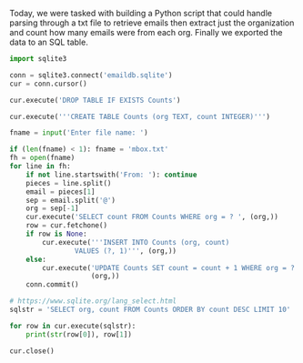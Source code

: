 Today, we were tasked with building a Python script that could handle parsing through a txt file to retrieve emails then extract just the organization and count how many emails were from each org. Finally we exported the data to an SQL table.

```Python
import sqlite3

conn = sqlite3.connect('emaildb.sqlite')
cur = conn.cursor()

cur.execute('DROP TABLE IF EXISTS Counts')

cur.execute('''CREATE TABLE Counts (org TEXT, count INTEGER)''')

fname = input('Enter file name: ')

if (len(fname) < 1): fname = 'mbox.txt'
fh = open(fname)
for line in fh:
    if not line.startswith('From: '): continue
    pieces = line.split()
    email = pieces[1]
    sep = email.split('@')
    org = sep[-1]
    cur.execute('SELECT count FROM Counts WHERE org = ? ', (org,))
    row = cur.fetchone()
    if row is None:
        cur.execute('''INSERT INTO Counts (org, count)
                VALUES (?, 1)''', (org,))
    else:
        cur.execute('UPDATE Counts SET count = count + 1 WHERE org = ?',
                    (org,))
    conn.commit()

# https://www.sqlite.org/lang_select.html
sqlstr = 'SELECT org, count FROM Counts ORDER BY count DESC LIMIT 10'

for row in cur.execute(sqlstr):
    print(str(row[0]), row[1])

cur.close()
```

